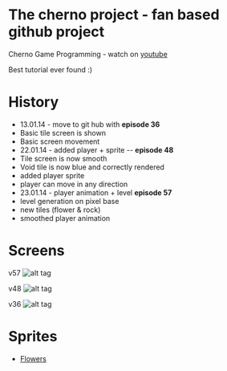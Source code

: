 # The cherno project - fan based github project
Cherno Game Programming - watch on [youtube](http://www.youtube.com/watch?v=GFYT7Lqt1h8&feature=share&list=SPlrATfBNZ98eOOCk2fOFg7Qg5yoQfFAdf)

Best tutorial ever found :)

# History
* 13.01.14 - move to git hub with **episode 36**
 * Basic tile screen is shown
 * Basic screen movement
* 22.01.14 - added player + sprite -- **episode 48**
 * Tile screen is now smooth
 * Void tile is now blue and correctly rendered
 * added player sprite 
 * player can move in any direction
* 23.01.14 - player animation + level **episode 57**
 * level generation on pixel base
 * new tiles (flower & rock)
 * smoothed player animation

# Screens
v57
![alt tag](https://raw.github.com/tsarnow/cherno/develop/docu/57/current_state.png)

v48
![alt tag](https://raw.github.com/tsarnow/cherno/develop/docu/48/current_state.png)

v36
![alt tag](https://raw.github.com/tsarnow/cherno/develop/docu/36/current_state.png)


# Sprites
* [Flowers](http://strategywiki.org/wiki/Category:Animal_Crossing:_New_Leaf_flower_images)